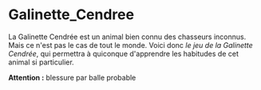 # Galinette_Cendree


La Galinette Cendrée est un animal bien connu des chasseurs inconnus. Mais ce n'est pas le cas de tout le monde. Voici donc *le jeu de la Galinette Cendrée*, qui permettra à quiconque d'apprendre les habitudes de cet animal si particulier. 

**Attention :** blessure par balle probable
